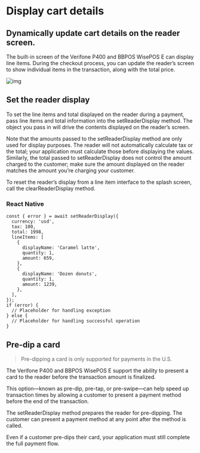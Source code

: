 # Display cart details

## Dynamically update cart details on the reader screen.

The built-in screen of the Verifone P400 and BBPOS WisePOS E can display line items. During the checkout process, you can update the reader’s screen to show individual items in the transaction, along with the total price.

![img](https://b.stripecdn.com/docs-statics-srv/assets/frame-4.c75473bf488c72dbd45a6c61d46ed203.png)

## Set the reader display

To set the line items and total displayed on the reader during a payment, pass line items and total information into the setReaderDisplay method. The object you pass in will drive the contents displayed on the reader’s screen.

Note that the amounts passed to the setReaderDisplay method are only used for display purposes. The reader will not automatically calculate tax or the total; your application must calculate those before displaying the values. Similarly, the total passed to setReaderDisplay does not control the amount charged to the customer; make sure the amount displayed on the reader matches the amount you’re charging your customer.

To reset the reader’s display from a line item interface to the splash screen, call the clearReaderDisplay method.

### React Native

```tsx
const { error } = await setReaderDisplay({
  currency: 'usd',
  tax: 100,
  total: 1998,
  lineItems: [
    {
      displayName: 'Caramel latte',
      quantity: 1,
      amount: 659,
    },
    {
      displayName: 'Dozen donuts',
      quantity: 1,
      amount: 1239,
    },
  ],
});
if (error) {
  // Placeholder for handling exception
} else {
  // Placeholder for handling successful operation
}
```

## Pre-dip a card

> Pre-dipping a card is only supported for payments in the U.S.

The Verifone P400 and BBPOS WisePOS E support the ability to present a card to the reader before the transaction amount is finalized.

This option—known as pre-dip, pre-tap, or pre-swipe—can help speed up transaction times by allowing a customer to present a payment method before the end of the transaction.

The setReaderDisplay method prepares the reader for pre-dipping. The customer can present a payment method at any point after the method is called.

Even if a customer pre-dips their card, your application must still complete the full payment flow.
